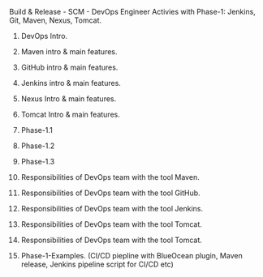 
Build & Release - SCM - DevOps Engineer Activies with Phase-1: Jenkins, Git, Maven, Nexus, Tomcat.

1. DevOps Intro.

2. Maven intro & main features.

3. GitHub intro & main features.

4. Jenkins intro & main features.

5. Nexus Intro & main features.

6. Tomcat Intro & main features.

7. Phase-1.1

8. Phase-1.2

9. Phase-1.3

10. Responsibilities of DevOps team with the tool Maven.

11. Responsibilities of DevOps team with the tool GitHub.

12. Responsibilities of DevOps team with the tool Jenkins.

13. Responsibilities of DevOps team with the tool Tomcat.

14. Responsibilities of DevOps team with the tool Tomcat.

15. Phase-1-Examples. (CI/CD piepline with BlueOcean plugin, Maven release, Jenkins pipeline script for CI/CD etc)
